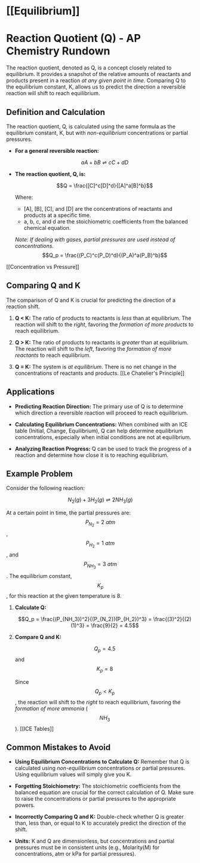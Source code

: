 # [[Equilibrium]]

# Reaction Quotient (Q) - AP Chemistry Rundown

The reaction quotient, denoted as Q, is a concept closely related to equilibrium. It provides a snapshot of the relative amounts of reactants and products present in a reaction *at any given point in time*. Comparing Q to the equilibrium constant, K, allows us to predict the direction a reversible reaction will shift to reach equilibrium.
## Definition and Calculation

The reaction quotient, Q, is calculated using the same formula as the equilibrium constant, K, but with *non-equilibrium* concentrations or partial pressures.

*   **For a general reversible reaction:**

    $$aA + bB \rightleftharpoons cC + dD$$

*   **The reaction quotient, Q, is:**

    $$Q = \frac{[C]^c[D]^d}{[A]^a[B]^b}$$

    Where:
    *   [A], [B], [C], and [D] are the concentrations of reactants and products at a specific time.
    *   a, b, c, and d are the stoichiometric coefficients from the balanced chemical equation.

    *Note: If dealing with gases, partial pressures are used instead of concentrations.*
    $$Q_p = \frac{(P_C)^c(P_D)^d}{(P_A)^a(P_B)^b}$$

[[Concentration vs Pressure]]
## Comparing Q and K

The comparison of Q and K is crucial for predicting the direction of a reaction shift.

1.  **Q < K:** The ratio of products to reactants is *less* than at equilibrium.  The reaction will shift to the *right*, favoring the *formation of more products* to reach equilibrium.

2.  **Q > K:** The ratio of products to reactants is *greater* than at equilibrium.  The reaction will shift to the *left*, favoring the *formation of more reactants* to reach equilibrium.

3.  **Q = K:** The system is *at equilibrium*. There is no net change in the concentrations of reactants and products.
[[Le Chatelier's Principle]]
## Applications

*   **Predicting Reaction Direction:**  The primary use of Q is to determine which direction a reversible reaction will proceed to reach equilibrium.

*   **Calculating Equilibrium Concentrations:** When combined with an ICE table (Initial, Change, Equilibrium), Q can help determine equilibrium concentrations, especially when initial conditions are not at equilibrium.

*   **Analyzing Reaction Progress:** Q can be used to track the progress of a reaction and determine how close it is to reaching equilibrium.

## Example Problem

Consider the following reaction:

$$N_2(g) + 3H_2(g) \rightleftharpoons 2NH_3(g)$$

At a certain point in time, the partial pressures are:  $$P_{N_2} = 2 \ atm$$, $$P_{H_2} = 1 \ atm$$, and $$P_{NH_3} = 3 \ atm$$.  The equilibrium constant, $$K_p$$, for this reaction at the given temperature is 8.

1.  **Calculate Q:**

    $$Q_p = \frac{(P_{NH_3})^2}{(P_{N_2})(P_{H_2})^3} = \frac{(3)^2}{(2)(1)^3} = \frac{9}{2} = 4.5$$

2.  **Compare Q and K:**

    $$Q_p = 4.5$$ and $$K_p = 8$$

    Since $$Q_p < K_p$$, the reaction will shift to the *right* to reach equilibrium, favoring the *formation of more ammonia* ($$NH_3$$).
[[ICE Tables]]
## Common Mistakes to Avoid

*   **Using Equilibrium Concentrations to Calculate Q:** Remember that Q is calculated using *non-equilibrium* concentrations or partial pressures.  Using equilibrium values will simply give you K.

*   **Forgetting Stoichiometry:**  The stoichiometric coefficients from the balanced equation are crucial for the correct calculation of Q.  Make sure to raise the concentrations or partial pressures to the appropriate powers.

*   **Incorrectly Comparing Q and K:** Double-check whether Q is greater than, less than, or equal to K to accurately predict the direction of the shift.

*   **Units:** K and Q are dimensionless, but concentrations and partial pressures must be in consistent units (e.g., Molarity(M) for concentrations, atm or kPa for partial pressures).
